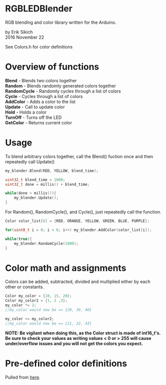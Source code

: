 RGBLEDBlender
=====================
RGB blending and color library written for the Arduino.

by Erik Sikich  
2016 November 22  

See Colors.h for color definitions  


Overview of functions
=====================
**Blend**       - Blends two colors together  
**Random**      - Blends randomly generated colors together  
**RandomCycle** - Randomly cycles through a list of colors  
**Cycle**       - Cycles through a list of colors  
**AddColor**    - Adds a color to the list  
**Update**      - Call to update color  
**Hold**        - Holds a color  
**TurnOff**     - Turns off the LED  
**GetColor**   - Returns current color

Usage
=====================
To blend arbitrary colors together, call the Blend() fuction once and then repeatedly call Update()

```C++
my_blender.Blend(RED, YELLOW, blend_time);

uint32_t blend_time = 1000;
uint32_t done = millis() + blend_time;

while(done > millis()){
    my_blender.Update();
}
```

For Random(), RandomCycle(), and Cycle(), just repeatedly call the function.


```C++
Color color_list[6] = {RED, ORANGE, YELLOW, GREEN, BLUE, PURPLE};

for(uint8_t i = 0; i < 6; i++) my_blender.AddColor(color_list[i]);

while(true){
    my_blender.RandomCycle(1000);
}
```

Color math and assignments
=====================
Colors can be added, subtracted, divided and multiplied either by each other or constants.

```C++
Color my_color = {10, 15, 20};
Color my_color2 = {1, 2 ,3};
my_color *= 2;
//my_color would now be == {20, 30, 40}

my_color += my_color2;
//my_color would now be == {21, 32, 43}
```
**NOTE:  Be vigilant when doing this, as the Color struct is made of int16_t's.
Be sure to check your values as writing values < 0 or > 255 will cause under/overflow issues and you will not get the colors you expect.**


Pre-defined color definitions
=====================
Pulled from [here](http://www.rapidtables.com/web/color/RGB_Color.htm).